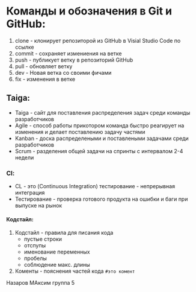 # Команды и обозначения в  Git и GitHub:
1. clone - клонирует репозиторой из GitHub в Visial Studio Code по ссылке
2. сommit - сохраняет измениения на ветке 
3. push - публикует ветку в репозиторий GitHub
4. pull - обновляет ветку
5. dev - Новая ветка со своими фичами
6. fix - изменения в ветке

## Taiga:
- Taiga - сайт для поставления распределения задач среди команды разработчиков 
- Agile - способ работы прикотором команда быстро реагирует на изменения и делает  поставлению задачу частями
- Kanban - доска распределеными и поставлеными задачами среди разработчиков
- Scrum - разделения общей задачи на спринты с интервалом 2-4 недели
 
### Cl:
- CL - это (Continuous Integration) тестирование - непрерывная
интеграция
- Тестирование - проверка готового продукта на ошибки и баги при выпуске на рынок

#### Кодстайл:
1. Кодстайл - правила для писания кода
    -  пустые строки
    - отспупы
    - именование переменных
    - пробелы
    - соблюдение макс. длины
2.  Коменты - пояснения частей кода  ``` #это комент ```

Назаров МАксим группа 5